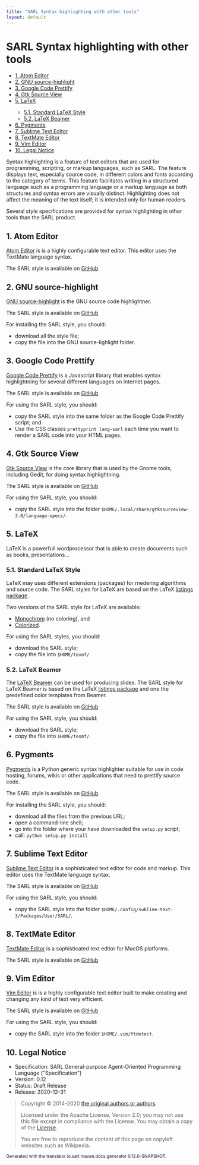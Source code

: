 ```yaml
---
title: "SARL Syntax highlighting with other tools"
layout: default
---
```


# SARL Syntax highlighting with other tools


<ul class="page_outline" id="page_outline">

<li><a href="#1-atom-editor">1. Atom Editor</a></li>
<li><a href="#2-gnu-source-highlight">2. GNU source-highlight</a></li>
<li><a href="#3-google-code-prettify">3. Google Code Prettify</a></li>
<li><a href="#4-gtk-source-view">4. Gtk Source View</a></li>
<li><a href="#5-latex">5. LaTeX</a></li>
<ul>
  <li><a href="#51-standard-latex-style">5.1. Standard LaTeX Style</a></li>
  <li><a href="#52-latex-beamer">5.2. LaTeX Beamer</a></li>
</ul>
<li><a href="#6-pygments">6. Pygments</a></li>
<li><a href="#7-sublime-text-editor">7. Sublime Text Editor</a></li>
<li><a href="#8-textmate-editor">8. TextMate Editor</a></li>
<li><a href="#9-vim-editor">9. Vim Editor</a></li>
<li><a href="#10-legal-notice">10. Legal Notice</a></li>

</ul>


Syntax highlighting is a feature of text editors that are used for programming, scripting, or markup languages, such as SARL.
The feature displays text, especially source code, in different colors and fonts according to the category of terms.
This feature facilitates writing in a structured language such as a programming language or a markup language as both structures
and syntax errors are visually distinct. Highlighting does not affect the meaning of the text itself; it is intended only for human readers.

Several style specifications are provided for syntax highlighting in other tools than the SARL product.


## 1. Atom Editor

[Atom Editor](https://atom.io/) is is a highly configurable text editor.
This editor uses the TextMate language syntax.

The SARL style is available on [GitHub](https://raw.githubusercontent.com/sarl/sarl/master/formatting-styles/textmate/sarl.tmLanguage)


## 2. GNU source-highlight

[GNU source-highlight](https://www.gnu.org/software/src-highlite/) is the GNU source code highlightner.

The SARL style is available on [GitHub](https://raw.githubusercontent.com/sarl/sarl/master/formatting-styles/source-highlight/sarl.lang)

For installing the SARL style, you should:

* download all the style file;
* copy the file into the GNU source-lighlight folder.


## 3. Google Code Prettify

[Google Code Prettify](https://github.com/google/code-prettify) is a Javascript library that enables syntax highlightning for several
different languages on Internet pages.

The SARL style is available on [GitHub](https://raw.githubusercontent.com/sarl/sarl/master/formatting-styles/gtk/sarl.lang)

For using the SARL style, you should:

* copy the SARL style into the same folder as the Google Code Prettify script; and
* Use the CSS classes `prettyprint lang-sarl` each time you want to render a SARL code into your HTML pages.


## 4. Gtk Source View

[Gtk Source View](https://wiki.gnome.org/Projects/GtkSourceView) is the core library that is used by the Gnome tools, including Gedit,
for doing syntax highlightning.

The SARL style is available on [GitHub](https://raw.githubusercontent.com/sarl/sarl/master/formatting-styles/prettify/lang-sarl.js)

For using the SARL style, you should:

* copy the SARL style into the folder `$HOME/.local/share/gtksourceview-3.0/language-specs/`.


## 5. LaTeX

LaTeX is a powerfull wordprocessor that is able to create documents such as books, presentations...


### 5.1. Standard LaTeX Style

LaTeX may uses different extensions (packages) for rnedering algorithms and source code.
The SARL styles for LaTeX are based on the LaTeX [listings package](https://www.ctan.org/pkg/listings).

Two versions of the SARL style for LaTeX are available:

* [Monochrom](https://raw.githubusercontent.com/sarl/sarl/master/formatting-styles/latex/sarl-listing.sty) (no coloring), and
* [Colorized](https://raw.githubusercontent.com/sarl/sarl/master/formatting-styles/latex/sarl-colorized-listing.sty).

For using the SARL styles, you should:

* download the SARL style;
* copy the file into `$HOME/texmf/`.


### 5.2. LaTeX Beamer

The [LaTeX Beamer](https://www.ctan.org/tex-archive/macros/latex/contrib/beamer) can be used for pro­duc­ing slides.
The SARL style for LaTeX Beamer is based on the LaTeX [listings package](https://www.ctan.org/pkg/listings) and one the predefined color templates from Beamer.

The SARL style is available on [GitHub](https://raw.githubusercontent.com/sarl/sarl/master/formatting-styles/latex/sarl-beamer-listing.sty)

For using the SARL style, you should:

* download the SARL style;
* copy the file into `$HOME/texmf/`.


## 6. Pygments

[Pygments](http://pygments.org) is a Python generic syntax highlighter suitable for use in code hosting, forums, wikis or other applications that need to prettify source code.

The SARL style is available on [GitHub](https://github.com/sarl/sarl/tree/master/formatting-styles/pygments/)

For installing the SARL style, you should:

* download all the files from the previous URL;
* open a command-line shell;
* go into the folder where your have downloaded the `setup.py` script;
* call: `python setup.py install`


## 7. Sublime Text Editor

[Sublime Text Editor](https://www.sublimetext.com/) is a sophisticated text editor for code and markup.
This editor uses the TextMate language syntax.

The SARL style is available on [GitHub](https://raw.githubusercontent.com/sarl/sarl/master/formatting-styles/textmate/sarl.tmLanguage)

For using the SARL style, you should:

* copy the SARL style into the folder `$HOME/.config/sublime-text-3/Packages/User/SARL/`.


## 8. TextMate Editor

[TextMate Editor](https://macromates.com/) is a sophisticated text editor for MacOS platforms.

The SARL style is available on [GitHub](https://raw.githubusercontent.com/sarl/sarl/master/formatting-styles/textmate/sarl.tmLanguage)


## 9. Vim Editor

[Vim Editor](http://www.vim.org/) is is a highly configurable text editor built to make creating and
changing any kind of text very efficient.

The SARL style is available on [GitHub](https://raw.githubusercontent.com/sarl/sarl/master/formatting-styles/vim/sarl.vim)

For using the SARL style, you should:

* copy the SARL style into the folder `$HOME/.vim/ftdetect`.



## 10. Legal Notice

* Specification: SARL General-purpose Agent-Oriented Programming Language ("Specification")
* Version: 0.12
* Status: Draft Release
* Release: 2020-12-31

> Copyright &copy; 2014-2020 [the original authors or authors](http://www.sarl.io/about/index.html).
>
> Licensed under the Apache License, Version 2.0;
> you may not use this file except in compliance with the License.
> You may obtain a copy of the [License](http://www.apache.org/licenses/LICENSE-2.0).
>
> You are free to reproduce the content of this page on copyleft websites such as Wikipedia.

<small>Generated with the translator io.sarl.maven.docs.generator 0.12.0-SNAPSHOT.</small>
